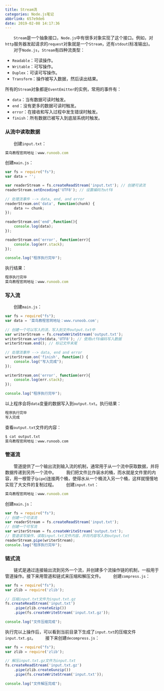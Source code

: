 ```yaml
---
title: Stream流
categories: Node.js笔记
abbrlink: 657e9de6
date: 2019-02-08 14:17:36
---
```

&emsp;&emsp;`Stream`是一个抽象接口，`Node.js`中有很多对象实现了这个接口。例如，对`http`服务器发起请求的`request`对象就是一个`Stream`，还有`stdout`(标准输出)。
&emsp;&emsp;对于`Node.js`，`Stream`有四种流类型：

- `Readable`：可读操作。
- `Writable`：可写操作。
- `Duplex`：可读可写操作。
- `Transform`：操作被写入数据，然后读出结果。

所有的`Stream`对象都是`EventEmitter`的实例，常用的事件有：

- `data`：当有数据可读时触发。
- `end`：没有更多的数据可读时触发。
- `error`：在接收和写入过程中发生错误时触发。
- `finish`：所有数据已被写入到底层系统时触发。

### 从流中读取数据

&emsp;&emsp;创建`input.txt`：

``` javascript
菜鸟教程官网地址：www.runoob.com
```

创建`main.js`：

``` javascript
var fs = require("fs");
var data = '';

var readerStream = fs.createReadStream('input.txt'); // 创建可读流
readerStream.setEncoding('UTF8'); // 设置编码为utf8
​
// 处理流事件 --> data, end, and error
readerStream.on('data', function(chunk) {
    data += chunk;
});
​
readerStream.on('end',function(){
    console.log(data);
});

readerStream.on('error', function(err){
    console.log(err.stack);
});
​
console.log("程序执行完毕");
```

执行结果：

``` javascript
程序执行完毕
菜鸟教程官网地址：www.runoob.com
```

### 写入流

&emsp;&emsp;创建`main.js`：

``` javascript
var fs = require("fs");
var data = '菜鸟教程官网地址：www.runoob.com';
​
// 创建一个可以写入的流，写入到文件output.txt中
var writerStream = fs.createWriteStream('output.txt');
writerStream.write(data,'UTF8'); // 使用utf8编码写入数据
writerStream.end(); // 标记文件末尾
​
// 处理流事件 --> data, end and error
writerStream.on('finish', function() {
    console.log("写入完成");
});
​
writerStream.on('error', function(err){
    console.log(err.stack);
});
​
console.log("程序执行完毕");
```

以上程序会将`data`变量的数据写入到`output.txt`。执行结果：

``` javascript
程序执行完毕
写入完成
```

查看`output.txt`文件的内容：

``` bash
$ cat output.txt
菜鸟教程官网地址：www.runoob.com
```

### 管道流

&emsp;&emsp;管道提供了一个输出流到输入流的机制，通常用于从一个流中获取数据，并将数据传递到另外一个流中。
&emsp;&emsp;我们把文件比作装水的桶，而水就是文件里的内容，用一根管子(`pipe`)连接两个桶，使得水从一个桶流入另一个桶，这样就慢慢地实现了大文件的复制过程。
&emsp;&emsp;创建`input.txt`：

``` javascript
菜鸟教程官网地址：www.runoob.com
```

创建`main.js`：

``` javascript
var fs = require("fs");
// 创建一个可读流
var readerStream = fs.createReadStream('input.txt');
// 创建一个可写流
var writerStream = fs.createWriteStream('output.txt');
// 管道读写操作，读取input.txt文件内容，并将内容写入到output.txt
readerStream.pipe(writerStream);
console.log("程序执行完毕");
```

### 链式流

&emsp;&emsp;链式是通过连接输出流到另外一个流，并创建多个流操作链的机制，一般用于管道操作。接下来用管道和链式来压缩和解压文件。
&emsp;&emsp;创建`compress.js`：

``` javascript
var fs = require("fs");
var zlib = require('zlib');
​
// 压缩input.txt文件为input.txt.gz
fs.createReadStream('input.txt')
    .pipe(zlib.createGzip())
    .pipe(fs.createWriteStream('input.txt.gz'));
​
console.log("文件压缩完成");
```

执行完以上操作后，可以看到当前目录下生成了`input.txt`的压缩文件`input.txt.gz`。
&emsp;&emsp;接下来创建`decompress.js`：

``` javascript
var fs = require("fs");
var zlib = require('zlib');
​
// 解压input.txt.gz文件为input.txt
fs.createReadStream('input.txt.gz')
    .pipe(zlib.createGunzip())
    .pipe(fs.createWriteStream('input.txt'));
​
console.log("文件解压完成");
```